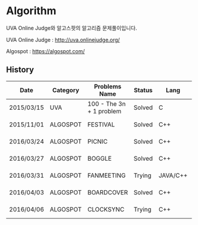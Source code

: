 # Algorithm

UVA Online Judge와 알고스팟의 알고리즘 문제풀이입니다.

UVA Online Judge : http://uva.onlinejudge.org/

Algospot         : https://algospot.com/


## History

|Date | Category | Problems Name | Status | Lang | Try     | Link   |
|-----|----------|---------------|--------|------|---------|--------|
2015/03/15| UVA       | 100 - The 3n + 1 problem | Solved | C        | 1  | [Click Here!!](https://uva.onlinejudge.org/index.php?option=com_onlinejudge&Itemid=8&category=3&page=show_problem&problem=36) |
2015/11/01| ALGOSPOT  | FESTIVAL                 | Solved | C++      | 13 | [Click Here!!](https://algospot.com/judge/problem/read/FESTIVAL)   |
2016/03/24| ALGOSPOT  | PICNIC                   | Solved | C++      | 1  | [Click Here!!](https://algospot.com/judge/problem/read/PICNIC)     |
2016/03/27| ALGOSPOT  | BOGGLE                   | Solved | C++      | 3  | [Click Here!!](https://algospot.com/judge/problem/read/BOGGLE)     |
2016/03/31| ALGOSPOT  | FANMEETING               | Trying | JAVA/C++ | 2  | [Click Here!!](https://algospot.com/judge/problem/read/FANMEETING) |
2016/04/03| ALGOSPOT  | BOARDCOVER               | Solved | C++      | 1  | [Click Here!!](https://algospot.com/judge/problem/read/BOARDCOVER) |
2016/04/06| ALGOSPOT  | CLOCKSYNC                | Trying | C++      |    | [Click Here!!](https://algospot.com/judge/problem/read/CLOCKSYNC)  |


